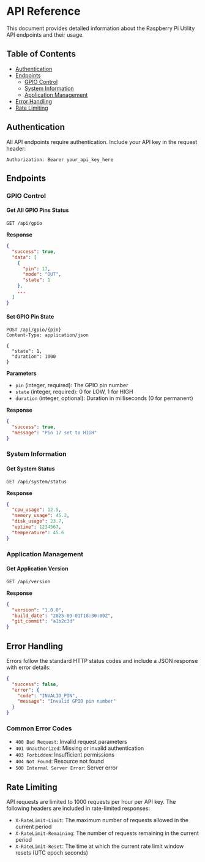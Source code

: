 # API Reference

This document provides detailed information about the Raspberry Pi Utility API endpoints and their usage.

## Table of Contents
- [Authentication](#authentication)
- [Endpoints](#endpoints)
  - [GPIO Control](#gpio-control)
  - [System Information](#system-information)
  - [Application Management](#application-management)
- [Error Handling](#error-handling)
- [Rate Limiting](#rate-limiting)

## Authentication

All API endpoints require authentication. Include your API key in the request header:

```http
Authorization: Bearer your_api_key_here
```

## Endpoints

### GPIO Control

#### Get All GPIO Pins Status
```http
GET /api/gpio
```

**Response**
```json
{
  "success": true,
  "data": [
    {
      "pin": 17,
      "mode": "OUT",
      "state": 1
    },
    ...
  ]
}
```

#### Set GPIO Pin State
```http
POST /api/gpio/{pin}
Content-Type: application/json

{
  "state": 1,
  "duration": 1000
}
```

**Parameters**
- `pin` (integer, required): The GPIO pin number
- `state` (integer, required): 0 for LOW, 1 for HIGH
- `duration` (integer, optional): Duration in milliseconds (0 for permanent)

**Response**
```json
{
  "success": true,
  "message": "Pin 17 set to HIGH"
}
```

### System Information

#### Get System Status
```http
GET /api/system/status
```

**Response**
```json
{
  "cpu_usage": 12.5,
  "memory_usage": 45.2,
  "disk_usage": 23.7,
  "uptime": 1234567,
  "temperature": 45.6
}
```

### Application Management

#### Get Application Version
```http
GET /api/version
```

**Response**
```json
{
  "version": "1.0.0",
  "build_date": "2025-09-01T18:30:00Z",
  "git_commit": "a1b2c3d"
}
```

## Error Handling

Errors follow the standard HTTP status codes and include a JSON response with error details:

```json
{
  "success": false,
  "error": {
    "code": "INVALID_PIN",
    "message": "Invalid GPIO pin number"
  }
}
```

### Common Error Codes
- `400 Bad Request`: Invalid request parameters
- `401 Unauthorized`: Missing or invalid authentication
- `403 Forbidden`: Insufficient permissions
- `404 Not Found`: Resource not found
- `500 Internal Server Error`: Server error

## Rate Limiting

API requests are limited to 1000 requests per hour per API key. The following headers are included in rate-limited responses:

- `X-RateLimit-Limit`: The maximum number of requests allowed in the current period
- `X-RateLimit-Remaining`: The number of requests remaining in the current period
- `X-RateLimit-Reset`: The time at which the current rate limit window resets (UTC epoch seconds)
